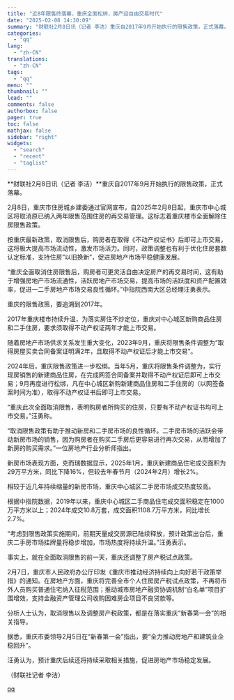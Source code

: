 ```yaml
---
title: "近8年限售终落幕，重庆全面松绑，房产迎自由交易时代"
date: "2025-02-08 14:30:09"
summary: "财联社2月8日讯（记者 李洁）重庆自2017年9月开始执行的限售政策，正式落幕。2月8日，重庆市住房..."
categories:
  - "qq"
lang:
  - "zh-CN"
translations:
  - "zh-CN"
tags:
  - "qq"
menu: ""
thumbnail: ""
lead: ""
comments: false
authorbox: false
pager: true
toc: false
mathjax: false
sidebar: "right"
widgets:
  - "search"
  - "recent"
  - "taglist"
---
```


**财联社2月8日讯（记者 李洁）**重庆自2017年9月开始执行的限售政策，正式落幕。

2月8日，重庆市住房城乡建委通过官网宣布，自2025年2月8日起，重庆市中心城区将取消原已纳入两年限售范围住房的再交易管理。这标志着重庆楼市全面解除住房限售政策。

按重庆最新政策，取消限售后，购房者在取得《不动产权证书》后即可上市交易，这将极大提高市场流动性，激发市场活力。同时，政策调整也有利于优化住房套数认定标准，支持住房”以旧换新”，促进房地产市场平稳健康发展。

“重庆全面取消住房限售后，购房者可更灵活自由决定房产的再交易时间，这有助于增强房地产市场流通性，活跃房地产市场交易，提高市场的活跃度和资产配置效率，促进一二手房地产市场交易良性循环。”中指院西南大区总经理汪勇表示。

重庆的限售政策，要追溯到2017年。

2017年重庆楼市持续升温，为落实房住不炒定位，重庆对中心城区新购商品住房和二手住房，要求须取得不动产权证两年才能上市交易。

随着房地产市场供求关系发生重大变化，2023年9月，重庆将限售条件调整为“取得房屋买卖合同备案证明满2年，且取得不动产权证后才能上市交易”。

2024年后，重庆限售政策进一步松绑。当年5月，重庆将限售条件调整为，实行现房销售的新建商品住房，在完成网签合同备案并取得不动产权证后即可上市交易；9月再度进行松绑，凡在中心城区新购新建商品住房和二手住房的（以网签备案时间为准），取得不动产权证书后即可上市交易。

“重庆此次全面取消限售，表明购房者所购买的住房，只要有不动产权证书均可上市交易。”汪勇称。

“取消限售政策有助于推动新房和二手房市场的良性循环。二手房市场的活跃会带动新房市场的销售，因为购房者在购买二手房后更容易进行再次交易，从而增加了新房的购买需求。”一位房地产行业分析师指出。

新房市场表现方面，克而瑞数据显示，2025年1月，重庆新建商品住宅成交面积为29万平方米，同比下降16%，但较去年春节月（2024年2月）增长2%。

相较于近几年持续缩量的新房市场，重庆中心城区二手房市场成交热度较高。

根据中指院数据，2019年以来，重庆中心城区二手商品住宅成交面积稳定在1000万平方米以上；2024年成交10.8万套，成交面积1108.7万平方米，同比增长2.7%。

“考虑到限售政策实施期间，前期天量成交房源已陆续释放，预计政策出台后，重庆二手房市场挂牌量将稳步增加，市场热度将持续升温。”汪勇表示。

事实上，就在全面取消限售的前一天，重庆还调整了房产税试点政策。

2月7日，重庆市人民政府办公厅印发《重庆市推动经济持续向上向好若干政策举措》的通知。在房地产方面，重庆将完善全市个人住房房产税试点政策，不再将市外人员购买普通住宅纳入征税范围；推动城市房地产融资协调机制“白名单”项目扩围增效，支持金融资产管理公司收购困难房企项目不良贷款等。

分析人士认为，取消限售以及调整房产税政策，都是在落实重庆“新春第一会”的相关指导。

据悉，重庆市委领导2月5日在“新春第一会”指出，要“全力推动房地产和建筑业企稳回升”。

汪勇认为，预计重庆后续还将持续采取相关措施，促进房地产市场稳定发展。

（财联社记者 李洁）

[qq](https://new.qq.com/rain/a/20250208A04ONA00)
